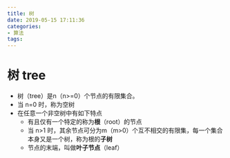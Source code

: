 ```yaml
---
title: 树
date: 2019-05-15 17:11:36
categories:
- 算法
tags:
---
```

# 树 tree
 - 树（tree）是n（n>=0）个节点的有限集合。
 - 当 n=0 时，称为空树
 - 在任意一个非空树中有如下特点
    - 有且仅有一个特定的称为**根**（root）的节点
    - 当 n>1 时，其余节点可分为m（m>0）个互不相交的有限集，每一个集合本身又是一个树，称为根的**子树**
    - 节点的末端，叫做**叶子节点**（leaf）
